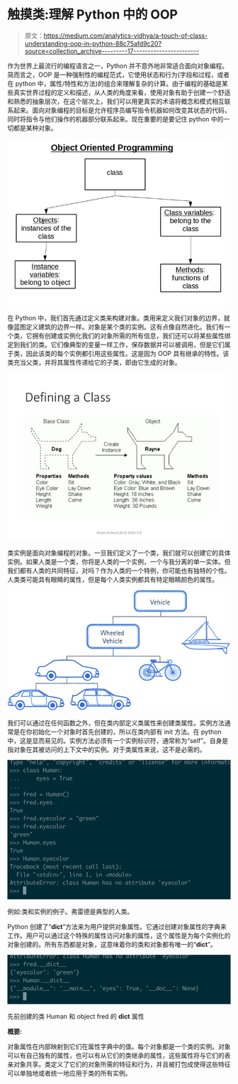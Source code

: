# 触摸类:理解 Python 中的 OOP

> 原文：<https://medium.com/analytics-vidhya/a-touch-of-class-understanding-oop-in-python-88c75afd9c20?source=collection_archive---------17----------------------->

作为世界上最流行的编程语言之一，Python 并不意外地非常适合面向对象编程。简而言之，OOP 是一种强制性的编程范式，它使用状态和行为(字段和过程，或者在 python 中，属性/特性和方法)的组合来理解复杂的计算。由于编程的基础是某些真实世界过程的定义和描述，从人类的角度来看，使用对象有助于创建一个舒适和熟悉的抽象层次，在这个层次上，我们可以用更真实的术语将概念和模式相互联系起来。面向对象编程的目标是允许程序员编写指令机器如何改变其状态的代码，同时将指令与他们操作的机器部分联系起来。现在重要的是要记住 python 中的一切都是某种对象。

![](img/289d7777f5131735e2bbf6e195152ad9.png)

在 Python 中，我们首先通过定义类来构建对象。类用来定义我们对象的边界，就像蓝图定义建筑的边界一样。对象是某个类的实例。这有点像自然进化。我们有一个类，它拥有创建或实例化我们的对象所需的所有信息，我们还可以将某些属性绑定到我们的类。它们像典型的变量一样工作，保存数据并可以被调用，但是它们属于类，因此该类的每个实例都引用这些属性。这是因为 OOP 具有继承的特性。该类充当父类，并将其属性传递给它的子类，即由它生成的对象。

![](img/8ce1b963089bba222080d4ca1414ba74.png)

类实例是面向对象编程的对象。一旦我们定义了一个类，我们就可以创建它的具体实例。如果人类是一个类，你将是人类的一个实例，一个与我分离的单一实体。但我们都有人类的共同特征，对吗？作为人类的一个特例，你可能也有独特的个性。人类类可能具有眼睛的属性，但是每个人类实例都具有特定眼睛颜色的属性。

![](img/37c1036ee1c97d397009601b49f7c109.png)

我们可以通过在任何函数之外，但在类内部定义类属性来创建类属性。实例方法通常是在你初始化一个对象时首先创建的，所以在类内部有 init 方法。在 python 中，这是显而易见的。实例方法必须有一个实例标识符，通常称为“self”。自身是指对象在其被访问的上下文中的实例。对于类属性来说，这不是必需的。

![](img/2e32aeffb049f0d3c48caa2d597bfe1e.png)

例如:类和实例的例子。弗雷德是典型的人类。

Python 创建了“__dict__”方法来为用户提供对象属性。它通过创建对象属性的字典来工作。用户可以通过这个特殊的属性访问对象的属性，这个属性是为每个实例化的对象创建的。所有东西都是对象，这意味着你的类和对象都有唯一的“__dict__”。

![](img/9097175add9c41818249f633ad7e862c.png)

先前创建的类 Human 和 object fred 的 __dict__ 属性

**概要:**

对象属性在内部映射到它们在属性字典中的值。每个对象都是一个类的实例。对象可以有自己独有的属性，也可以有从它们的类继承的属性，这些属性将与它们的表亲对象共享。类定义了它们的对象所需的特征和行为，并且被打包成使得这些特征可以单独地或者统一地应用于类的所有实例。